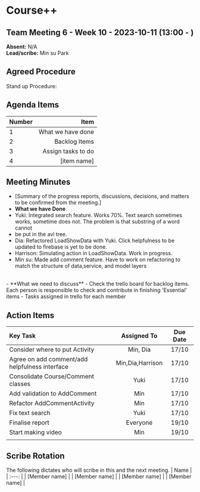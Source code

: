 # Course++

## Team Meeting 6 - Week 10 - 2023-10-11 (13:00 - )
**Absent:** N/A
<br>
**Lead/scribe:** Min su Park

## Agreed Procedure
Stand up Procedure:

## Agenda Items
| Number |                Item |
|:-------|--------------------:|
| 1      |   What we have done |
| 2      |       Backlog Items |
| 3      |  Assign tasks to do |
| 4      |         [item name] |

## Meeting Minutes
- [Summary of the progress reports, discussions, decisions, and matters to be confirmed from the meeting.]
- **What we have Done**
- Yuki: Integrated search feature. Works 70%. Text search sometimes works, sometime does not. The problem is that substring of a word cannot
- be put in the avl tree.
- Dia: Refactored LoadShowData with Yuki. Click helpfulness to be updated to firebase is yet to be done.
- Harrison: Simulating action in LoadShowData. Work in progress.
- Min su: Made add comment feature. Have to work on refactoring to match the structure of data,service, and model layers
<br>
- **What we need to discuss**
- Check the trello board for backlog items. Each person is responsible to check and contribute in finishing 'Essential' items
- Tasks assigned in trello for each member
<br>


## Action Items
| Key Task                                       |   Assigned To    | Due Date |
|:-----------------------------------------------|:----------------:|:--------:|
| Consider where to put Activity                 |     Min, Dia     |  17/10   |
| Agree on add comment/add helpfulness interface | Min,Dia,Harrison |  17/10   |
| Consolidate Course/Comment classes             |       Yuki       |  17/10   |
| Add validation to AddComment                   |       Min        |  17/10   |
| Refactor AddCommentActivity                    |       Min        |  17/10   |
| Fix text search                                |       Yuki       |  17/10   |
| Finalise report                                |     Everyone     |  19/10   |
| Start making video                             |       Min        |  19/10   |
|                                                |                  |          |




## Scribe Rotation
The following dictates who will scribe in this and the next meeting.
| Name |
| :---: |
| [Member name] |
| [Member name] |
| [Member name] |
| [Member name] |